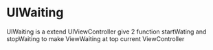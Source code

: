 # UIWaiting
UIWaiting is a extend UIViewController give 2 function startWating and stopWaiting to make ViewWaiting at top current ViewController
